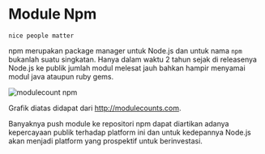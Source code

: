 # Module Npm

`nice people matter`

npm merupakan package manager untuk Node.js dan untuk nama `npm` bukanlah suatu singkatan. Hanya dalam waktu 2 tahun sejak di releasenya Node.js ke publik jumlah modul melesat jauh bahkan hampir menyamai modul java ataupun ruby gems.


![modulecount npm](https://raw.githubusercontent.com/idjs/belajar-nodejs/gh-pages/images/modul-npm.png)


Grafik diatas didapat dari http://modulecounts.com.

Banyaknya push module ke repositori npm dapat diartikan adanya kepercayaan publik terhadap platform ini dan untuk kedepannya Node.js akan menjadi platform yang prospektif untuk berinvestasi.





